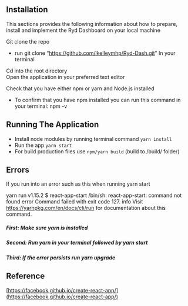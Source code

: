 ## Installation

This sections provides the following information about how to prepare, install and implement the Ryd Dashboard on your local machine 

Git clone the repo
  - run git clone “https://github.com/lkelleymhp/Ryd-Dash.git"
In your terminal 

Cd into the root directory  
Open the application in your preferred text editor 

Check that you have either npm or yarn and Node.js  installed 
- To confirm that you have npm installed you can run this command in your terminal:
npm -v

## Running The Application

* Install node modules by running terminal command `yarn install`
* Run the app `yarn start`
* For build production files use `npm/yarn build` (build to /build/ folder)

## Errors
If you run into an error such as this when running yarn start

yarn run v1.15.2
$ react-app-start
/bin/sh: react-app-start: command not found
error Command failed with exit code 127.
info Visit https://yarnpkg.com/en/docs/cli/run for documentation about this command.

##### First: Make sure yarn is installed 
##### Second: Run yarn in your terminal followed by yarn start
##### Third: If the error persists run yarn upgrade 





## Reference

[https://facebook.github.io/create-react-app/](https://facebook.github.io/create-react-app/)
